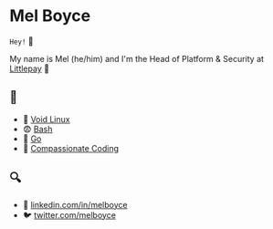 # Mel Boyce

`Hey!` :wave:

My name is Mel (he/him) and I'm the Head of Platform & Security at [Littlepay](https://littlepay.com) :black_heart:


## :hocho:

* :beginner: [Void Linux](https://docs.voidlinux.org/) 
* :fearful: [Bash](https://twitter.com/chetramey) 
* :ghost: [Go](https://www.youtube.com/watch?v=5kj5ApnhPAE) 
* :green_heart: [Compassionate Coding](https://compassionatecoding.com/) 


## :mag:

* :briefcase: [linkedin.com/in/melboyce](https://www.linkedin.com/in/melboyce)
* :bird: [twitter.com/melboyce](https://twitter.com/melboyce)
